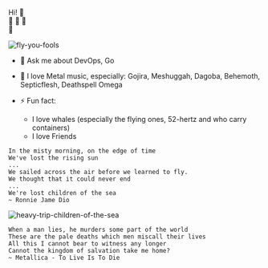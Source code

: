 Hi! 🤘  
🐋 🐳 🦕  
🎸

![fly-you-fools](https://media.giphy.com/media/rBblrZDuvOaJi/giphy.gif)

- 💬 Ask me about DevOps, Go
- 🤘 I love Metal music, especially: Gojira, Meshuggah, Dagoba, Behemoth, Septicflesh, Deathspell Omega

- ⚡ Fun fact:
  - I love whales (especially the flying ones, 52-hertz and who carry containers)
  - I love Friends

```
In the misty morning, on the edge of time
We've lost the rising sun
...
We sailed across the air before we learned to fly.
We thought that it could never end
...
We're lost children of the sea
~ Ronnie Jame Dio
```

![heavy-trip-children-of-the-sea](https://media.giphy.com/media/2QEomdgkDLIfNzOAhN/giphy-downsized-large.gif?style=centerme)

```
When a man lies, he murders some part of the world
These are the pale deaths which men miscall their lives
All this I cannot bear to witness any longer
Cannot the kingdom of salvation take me home?
~ Metallica - To Live Is To Die
```